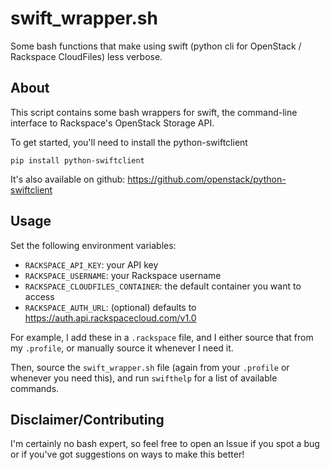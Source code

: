 # swift_wrapper.sh

Some bash functions that make using swift (python cli for OpenStack /
Rackspace CloudFiles) less verbose.

## About

This script contains some bash wrappers for swift, the command-line
interface to Rackspace's OpenStack Storage API.

To get started, you'll need to install the python-swiftclient

    pip install python-swiftclient

It's also available on github:
https://github.com/openstack/python-swiftclient

## Usage

Set the following environment variables:

  * `RACKSPACE_API_KEY`: your API key
  * `RACKSPACE_USERNAME`: your Rackspace username
  * `RACKSPACE_CLOUDFILES_CONTAINER`: the default container you want to access
  * `RACKSPACE_AUTH_URL`: (optional) defaults to https://auth.api.rackspacecloud.com/v1.0

For example, I add these in a `.rackspace` file, and I either source that from
my `.profile`, or manually source it whenever I need it.

Then, source the `swift_wrapper.sh` file (again from your `.profile` or
whenever you need this), and run `swifthelp` for a list of available commands.


## Disclaimer/Contributing

I'm certainly no bash expert, so feel free to open an Issue if you spot a bug
or if you've got suggestions on ways to make this better!
